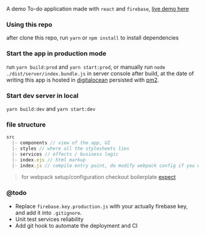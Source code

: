 A demo To-do application made with `react` and `firebase`, [live demo here](http://louis-vincent.me/todo)

### Using this repo
after clone this repo, run `yarn` or `npm install` to install dependencies

### Start the app in production mode
run `yarn build:prod` and `yarn start:prod`, or manually run `node ./dist/server/index.bundle.js` in server console after build, at the date of writing this app is hosted in [digitalocean](https://www.digitalocean.com) persisted with [pm2](http://pm2.keymetrics.io/).

### Start dev server in local
`yarn build:dev` and `yarn start:dev`

### file structure
```javascript
src
  |- components // view of the app, UI
  |- styles // where all the stylesheets lies
  |- services // effects / business logic
  |- index.ejs // html markup
  |- index.js // compile entry point, do modify webpack config if you wish to relocate or rename
```
> for webpack setup/configuration checkout boilerplate [expect](https://github.com/louis-pvs/expack)

### @todo
- Replace `firebase.key.production.js` with your actually firebase key, and add it into `.gitignore`.
- Unit test services reliability
- Add git hook to automate the deployment and CI
